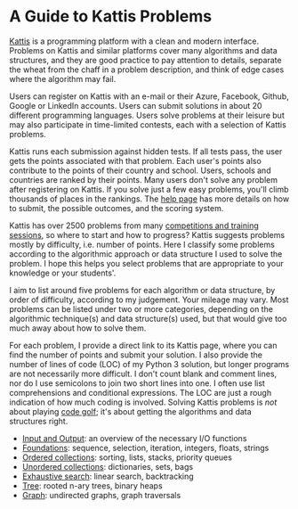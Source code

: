 # A Guide to Kattis Problems

[Kattis](https://open.kattis.com)
is a programming platform with a clean and modern interface.
Problems on Kattis and similar platforms
cover many algorithms and data structures,
and they are good practice to pay attention to details,
separate the wheat from the chaff in a problem description,
and think of edge cases where the algorithm may fail.

Users can register on Kattis with an e-mail or their
Azure, Facebook, Github, Google or LinkedIn accounts.
Users can submit solutions in about 20 different programming languages.
Users solve problems at their leisure but may also participate in time-limited
contests, each with a selection of Kattis problems.

Kattis runs each submission against hidden tests.
If all tests pass, the user gets the points associated with that problem.
Each user's points also contribute to the points of their country and school.
Users, schools and countries are ranked by their points.
Many users don't solve any problem after registering on Kattis.
If you solve just a few easy problems,
you'll climb thousands of places in the rankings.
The [help page](https://open.kattis.com/help) has more details
on how to submit, the possible outcomes, and the scoring system.

Kattis has over 2500 problems from many
[competitions and training sessions](https://open.kattis.com/problem-sources),
so where to start and how to progress?
Kattis suggests problems mostly by difficulty, i.e. number of points.
Here I classify some problems according to the algorithmic approach or
data structure I used to solve the problem.
I hope this helps you select problems that are appropriate to your knowledge
or your students'.

I aim to list around five problems for each algorithm or data structure,
by order of difficulty, according to my judgement. Your mileage may vary.
Most problems can be listed under two or more categories, depending on the
algorithmic technique(s) and data structure(s) used,
but that would give too much away about how to solve them.

For each problem, I provide a direct link to its Kattis page,
where you can find the number of points and submit your solution.
I also provide the number of lines of code (LOC) of my Python 3 solution,
but longer programs are not necessarily more difficult.
I don't count blank and comment lines, nor
do I use semicolons to join two short lines into one.
I often use list comprehensions and conditional expressions.
The LOC are just a rough indication of how much coding is involved.
Solving Kattis problems is _not_ about playing
[code golf](https://en.wikipedia.org/wiki/Code_golf);
it's about getting the algorithms and data structures right.

- [Input and Output](input.md): an overview of the necessary I/O functions
- [Foundations](foundations.md): sequence, selection, iteration, integers, floats, strings
- [Ordered collections](ordered.md): sorting, lists, stacks, priority queues
  <!-- deques -->
- [Unordered collections](unordered.md): dictionaries, sets, bags
- [Exhaustive search](exhaustive.md): linear search, backtracking
- [Tree](tree.md): rooted n-ary trees, binary heaps
- [Graph](graph.md): undirected graphs, graph traversals
